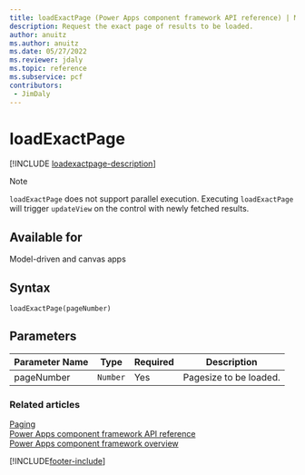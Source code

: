 ```yaml
---
title: loadExactPage (Power Apps component framework API reference) | Microsoft Docs
description: Request the exact page of results to be loaded.
author: anuitz
ms.author: anuitz
ms.date: 05/27/2022
ms.reviewer: jdaly
ms.topic: reference
ms.subservice: pcf
contributors:
 - JimDaly
---
```


# loadExactPage

[!INCLUDE [loadexactpage-description](includes/loadexactpage-description.md)]

> [!NOTE]
> `loadExactPage` does not support parallel execution.
> Executing `loadExactPage` will trigger `updateView` on the control with newly fetched results.

## Available for

Model-driven and canvas apps

## Syntax

`loadExactPage(pageNumber)`

## Parameters

| Parameter Name | Type     | Required | Description            |
| -------------- | -------- | -------- | ---------------------- |
| pageNumber     | `Number` | Yes      | Pagesize to be loaded. |

### Related articles

[Paging](../paging.md)<br/>
[Power Apps component framework API reference](../../reference/index.md)<br/>
[Power Apps component framework overview](../../overview.md)

[!INCLUDE[footer-include](../../../../includes/footer-banner.md)]
